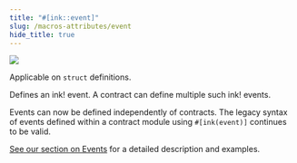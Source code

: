 ```yaml
---
title: "#[ink::event]"
slug: /macros-attributes/event
hide_title: true
---
```


<img src="/img/title/text/event2.svg" className="titlePic" />

Applicable on `struct` definitions.

Defines an ink! event. A contract can define multiple such ink! events.

Events can now be defined independently of contracts. The legacy syntax of events defined 
within a contract module using `#[ink(event)]` continues to be valid.

[See our section on Events](docs/basicscs/events.md) for a detailed description and examples.
